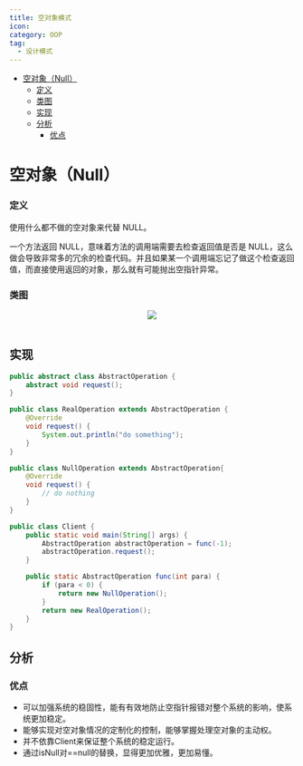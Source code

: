 ```yaml
---
title: 空对象模式
icon:
category: OOP
tag:
  - 设计模式
---
```

<!-- GFM-TOC -->
* [空对象（Null）](#空对象null)
    * [定义](#定义)
    * [类图](#类图)
  * [实现](#实现)
  * [分析](#分析)
    * [优点](#优点)
<!-- GFM-TOC -->

# 空对象（Null）

### 定义

使用什么都不做的空对象来代替 NULL。

一个方法返回 NULL，意味着方法的调用端需要去检查返回值是否是 NULL，这么做会导致非常多的冗余的检查代码。并且如果某一个调用端忘记了做这个检查返回值，而直接使用返回的对象，那么就有可能抛出空指针异常。

### 类图

<div align="center"> <img src="https://cs-notes-1256109796.cos.ap-guangzhou.myqcloud.com/22870bbe-898f-4c17-a31a-d7c5ee5d1c10.png"/> </div><br>


## 实现

```java
public abstract class AbstractOperation {
    abstract void request();
}
```

```java
public class RealOperation extends AbstractOperation {
    @Override
    void request() {
        System.out.println("do something");
    }
}
```

```java
public class NullOperation extends AbstractOperation{
    @Override
    void request() {
        // do nothing
    }
}
```

```java
public class Client {
    public static void main(String[] args) {
        AbstractOperation abstractOperation = func(-1);
        abstractOperation.request();
    }

    public static AbstractOperation func(int para) {
        if (para < 0) {
            return new NullOperation();
        }
        return new RealOperation();
    }
}
```

## 分析

### 优点

- 可以加强系统的稳固性，能有有效地防止空指针报错对整个系统的影响，使系统更加稳定。 
- 能够实现对空对象情况的定制化的控制，能够掌握处理空对象的主动权。 
- 并不依靠Client来保证整个系统的稳定运行。 
- 通过isNull对==null的替换，显得更加优雅，更加易懂。